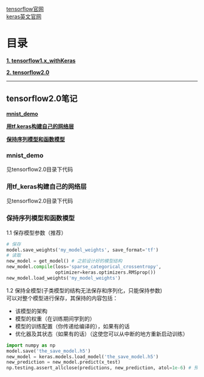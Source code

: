 [tensorflow官网](https://tensorflow.google.cn/)<br>
[keras英文官网](https://keras.io/)

# 目录

[**1. tensorflow1.x_withKeras**](tensorflow1.x_withKeras)

[**2. tensorflow2.0**](tensorflow2.0)

---

## tensorflow2.0笔记

[**mnist_demo**](#mnist_demo)

[**用tf.keras构建自己的网络层**](#用tf_keras构建自己的网络层)

[**保持序列模型和函数模型**](#保持序列模型和函数模型)


### mnist_demo

见tensorflow2.0目录下代码

### 用tf_keras构建自己的网络层

见tensorflow2.0目录下代码

### 保持序列模型和函数模型

1.1 保存模型参数（推荐）
```python
# 保存
model.save_weights('my_model_weights', save_format='tf')
# 读取
new_model = get_model() # 之前设计好的模型结构
new_model.compile(loss='sparse_categorical_crossentropy',
                  optimizer=keras.optimizers.RMSprop())
new_model.load_weights('my_model_weights')
```

1.2 保持全模型(子类模型的结构无法保存和序列化，只能保持参数)<br>
可以对整个模型进行保存，其保持的内容包括：<br>

 - 该模型的架构
 - 模型的权重（在训练期间学到的）
 - 模型的训练配置（你传递给编译的），如果有的话
 - 优化器及其状态（如果有的话）（这使您可以从中断的地方重新启动训练）
 
```python
import numpy as np
model.save('the_save_model.h5')
new_model = keras.models.load_model('the_save_model.h5')
new_prediction = new_model.predict(x_test)
np.testing.assert_allclose(predictions, new_prediction, atol=1e-6) # 预测结果一样
```



